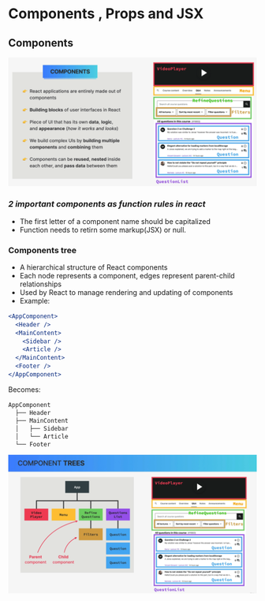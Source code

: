 # Components , Props and JSX

## Components

![Components](<about components.png>)

### _2 important components as function rules in react_

- The first letter of a component name should be capitalized
- Function needs to retirn some markup(JSX) or null.

### Components tree

- A hierarchical structure of React components
- Each node represents a component, edges represent parent-child relationships
- Used by React to manage rendering and updating of components
- Example:

```jsx
<AppComponent>
  <Header />
  <MainContent>
    <Sidebar />
    <Article />
  </MainContent>
  <Footer />
</AppComponent>
```

Becomes:

```
AppComponent
  ├── Header
  ├── MainContent
  │   ├── Sidebar
  │   └── Article
  └── Footer
```

![components tree](<components tree.png>)
